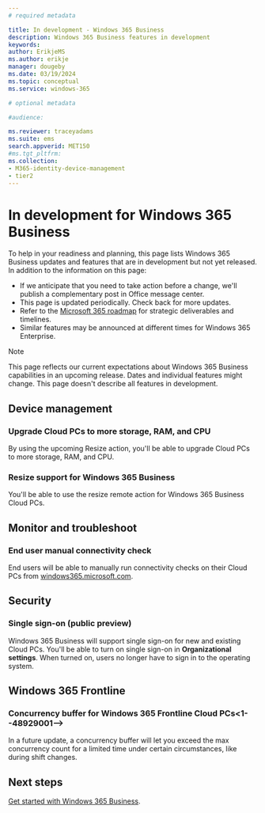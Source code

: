 ```yaml
---
# required metadata

title: In development - Windows 365 Business
description: Windows 365 Business features in development
keywords:
author: ErikjeMS
ms.author: erikje
manager: dougeby
ms.date: 03/19/2024
ms.topic: conceptual
ms.service: windows-365

# optional metadata

#audience:

ms.reviewer: traceyadams
ms.suite: ems
search.appverid: MET150
#ms.tgt_pltfrm:
ms.collection:
- M365-identity-device-management
- tier2
---
```


# In development for Windows 365 Business

To help in your readiness and planning, this page lists Windows 365 Business updates and features that are in development but not yet released. In addition to the information on this page:

- If we anticipate that you need to take action before a change, we'll publish a complementary post in Office message center.
- This page is updated periodically. Check back for more updates.
- Refer to the [Microsoft 365 roadmap](https://www.microsoft.com/microsoft-365/roadmap?rtc=2&filters=EMS) for strategic deliverables and timelines.
- Similar features may be announced at different times for Windows 365 Enterprise.

> [!NOTE]
> This page reflects our current expectations about Windows 365 Business capabilities in an upcoming release. Dates and individual features might change. This page doesn't describe all features in development.


<!-- Common categories:  
## App management
## Device configuration
## Device enrollment
## Device management
## Intune apps
## Monitor and troubleshoot
## Role-based access control
## Security

-->

<!-- ***********************************************-->
## Device management

### Upgrade Cloud PCs to more storage, RAM, and CPU<!--48540819-->

By using the upcoming Resize action, you'll be able to upgrade Cloud PCs to more storage, RAM, and CPU.

### Resize support for Windows 365 Business<!--48540819-->

You'll be able to use the resize remote action for Windows 365 Business Cloud PCs.

<!-- ***********************************************-->
## Monitor and troubleshoot

### End user manual connectivity check<!--37679345 -->

End users will be able to manually run connectivity checks on their Cloud PCs from [windows365.microsoft.com](https://windows365.microsoft.com).

<!-- ***********************************************-->
## Security

### Single sign-on (public preview)

Windows 365 Business will support single sign-on for new and existing Cloud PCs. You'll be able to turn on single sign-on in **Organizational settings**. When turned on, users no longer have to sign in to the operating system.

<!-- ***********************************************-->
## Windows 365 Frontline

### Concurrency buffer for Windows 365 Frontline Cloud PCs<1--48929001-->

In a future update, a concurrency buffer will let you exceed the max concurrency count for a limited time under certain circumstances, like during shift changes.

## Next steps

[Get started with Windows 365 Business](get-started-windows-365-business.md).
